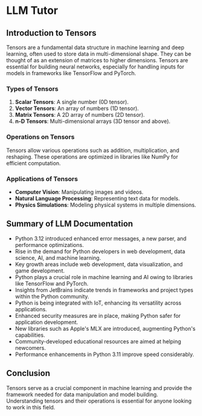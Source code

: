 # LLM Tutor

## Introduction to Tensors

Tensors are a fundamental data structure in machine learning and deep learning, often used to store data in multi-dimensional shape. They can be thought of as an extension of matrices to higher dimensions. Tensors are essential for building neural networks, especially for handling inputs for models in frameworks like TensorFlow and PyTorch.

### Types of Tensors
1. **Scalar Tensors**: A single number (0D tensor).
2. **Vector Tensors**: An array of numbers (1D tensor).
3. **Matrix Tensors**: A 2D array of numbers (2D tensor).
4. **n-D Tensors**: Multi-dimensional arrays (3D tensor and above).

### Operations on Tensors
Tensors allow various operations such as addition, multiplication, and reshaping. These operations are optimized in libraries like NumPy for efficient computation.

### Applications of Tensors
- **Computer Vision**: Manipulating images and videos.
- **Natural Language Processing**: Representing text data for models.
- **Physics Simulations**: Modeling physical systems in multiple dimensions.

## Summary of LLM Documentation
- Python 3.12 introduced enhanced error messages, a new parser, and performance optimizations.
- Rise in the demand for Python developers in web development, data science, AI, and machine learning.
- Key growth areas include web development, data visualization, and game development.
- Python plays a crucial role in machine learning and AI owing to libraries like TensorFlow and PyTorch.
- Insights from JetBrains indicate trends in frameworks and project types within the Python community.
- Python is being integrated with IoT, enhancing its versatility across applications.
- Enhanced security measures are in place, making Python safer for application development.
- New libraries such as Apple\'s MLX are introduced, augmenting Python\'s capabilities.
- Community-developed educational resources are aimed at helping newcomers.
- Performance enhancements in Python 3.11 improve speed considerably.

## Conclusion
Tensors serve as a crucial component in machine learning and provide the framework needed for data manipulation and model building. Understanding tensors and their operations is essential for anyone looking to work in this field.